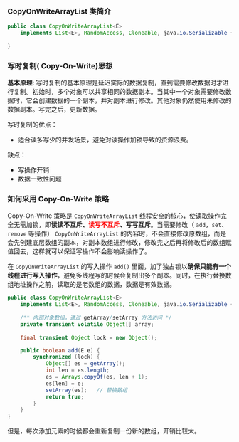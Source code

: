 ### CopyOnWriteArrayList 类简介

```java
public class CopyOnWriteArrayList<E>
    implements List<E>, RandomAccess, Cloneable, java.io.Serializable {
    
}
```



### 写时复制( Copy-On-Write)思想

**基本原理**: 写时复制的基本原理是延迟实际的数据复制，直到需要修改数据时才进行复制。初始时，多个对象可以共享相同的数据副本。当其中一个对象需要修改数据时，它会创建数据的一个副本，并对副本进行修改。其他对象仍然使用未修改的数据副本。写完之后，更新数据。

写时复制的优点：

- 适合读多写少的并发场景，避免对读操作加锁导致的资源浪费。

缺点：

- 写操作开销
- 数据一致性问题



### 如何采用 Copy-On-Write 策略

Copy-On-Write 策略是 `CopyOnWriteArrayList` 线程安全的核心，使读取操作完全无需加锁，即**读读不互斥、<font color="red">读写不互斥</font>、写写互斥**。当需要修改（ `add`，`set`、`remove` 等操作） `CopyOnWriteArrayList` 的内容时，不会直接修改原数组，而是会先创建底层数组的副本，对副本数组进行修改，修改完之后再将修改后的数组赋值回去，这样就可以保证写操作不会影响读操作了。

在 `CopyOnWriteArrayList`  的写入操作 `add()` 里面，加了独占锁以**确保只能有一个线程进行写入操作**，避免多线程写的时候会复制出多个副本。同时，在执行替换数组地址操作之前，读取的是老数组的数据，数据是有效数据。

```java
public class CopyOnWriteArrayList<E>
    implements List<E>, RandomAccess, Cloneable, java.io.Serializable {
    
    /** 内部对象数组，通过 getArray/setArray 方法访问 */
    private transient volatile Object[] array;
     
    final transient Object lock = new Object();

    public boolean add(E e) {
        synchronized (lock) {
            Object[] es = getArray();
            int len = es.length;
            es = Arrays.copyOf(es, len + 1);
            es[len] = e;
            setArray(es);	// 替换数组
            return true;
        }
    }
}  
```

但是，每次添加元素的时候都会重新复制一份新的数组，开销比较大。

